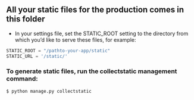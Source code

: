 ## All your static files for the production comes in this folder

- In your settings file, set the STATIC_ROOT setting to the directory from which you’d like to serve these files, for example:
```python
STATIC_ROOT = "/pathto-your-app/static"
STATIC_URL = '/static/'
```
### To generate static files, run the collectstatic management command:
```python
$ python manage.py collectstatic
```